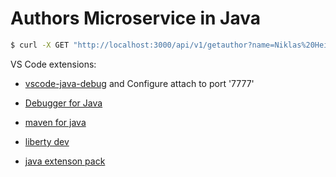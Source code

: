 # Authors Microservice in Java

```sh
$ curl -X GET "http://localhost:3000/api/v1/getauthor?name=Niklas%20Heidloff" -H "accept: application/json"
```

VS Code extensions:

* [vscode-java-debug](https://code.visualstudio.com/docs/java/java-debugging) and Configure attach to port '7777'

* [Debugger for Java](https://marketplace.visualstudio.com/items?itemName=vscjava.vscode-java-debug)

* [maven for java](https://marketplace.visualstudio.com/items?itemName=vscjava.vscode-maven)

* [liberty dev](https://marketplace.visualstudio.com/items?itemName=Open-Liberty.liberty-dev-vscode-ext)

* [java extenson pack](https://marketplace.visualstudio.com/items?itemName=vscjava.vscode-java-pack)




